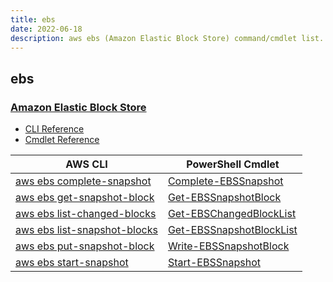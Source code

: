 ```yaml
---
title: ebs
date: 2022-06-18
description: aws ebs (Amazon Elastic Block Store) command/cmdlet list.
---
```


## ebs

### [Amazon Elastic Block Store](https://aws.amazon.com/ebs/)

* [CLI Reference](https://docs.aws.amazon.com/cli/latest/reference/ebs/index.html)
* [Cmdlet Reference](https://docs.aws.amazon.com/powershell/latest/reference/items/EBS_cmdlets.html)

|AWS CLI|PowerShell Cmdlet|
|----|----|
|[aws ebs complete-snapshot](https://docs.aws.amazon.com/cli/latest/reference/ebs/complete-snapshot.html)|[Complete-EBSSnapshot](https://docs.aws.amazon.com/powershell/latest/reference/items/Complete-EBSSnapshot.html)|
|[aws ebs get-snapshot-block](https://docs.aws.amazon.com/cli/latest/reference/ebs/get-snapshot-block.html)|[Get-EBSSnapshotBlock](https://docs.aws.amazon.com/powershell/latest/reference/items/Get-EBSSnapshotBlock.html)|
|[aws ebs list-changed-blocks](https://docs.aws.amazon.com/cli/latest/reference/ebs/list-changed-blocks.html)|[Get-EBSChangedBlockList](https://docs.aws.amazon.com/powershell/latest/reference/items/Get-EBSChangedBlockList.html)|
|[aws ebs list-snapshot-blocks](https://docs.aws.amazon.com/cli/latest/reference/ebs/list-snapshot-blocks.html)|[Get-EBSSnapshotBlockList](https://docs.aws.amazon.com/powershell/latest/reference/items/Get-EBSSnapshotBlockList.html)|
|[aws ebs put-snapshot-block](https://docs.aws.amazon.com/cli/latest/reference/ebs/put-snapshot-block.html)|[Write-EBSSnapshotBlock](https://docs.aws.amazon.com/powershell/latest/reference/items/Write-EBSSnapshotBlock.html)|
|[aws ebs start-snapshot](https://docs.aws.amazon.com/cli/latest/reference/ebs/start-snapshot.html)|[Start-EBSSnapshot](https://docs.aws.amazon.com/powershell/latest/reference/items/Start-EBSSnapshot.html)|

